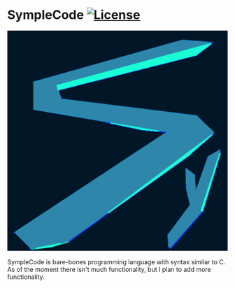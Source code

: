 # SympleCode [![License](https://img.shields.io/github/license/TeddyTelanoff/SympleCode.svg)](https://github.com/TeddyTelanoff/SympleCode/blob/master/LICENSE)

![Symple](/res/Symple.png?raw=true "Symple")

SympleCode is bare-bones programming language with syntax similar to C. As of the moment there isn't much functionality, but I plan to add more functionality.
